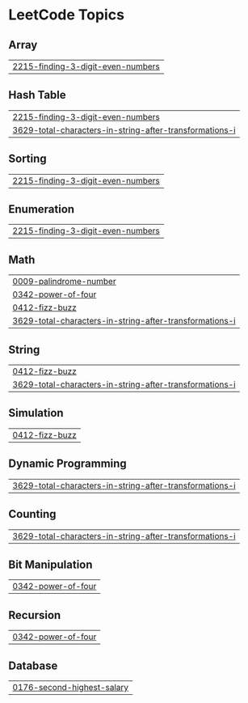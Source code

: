 

<!---LeetCode Topics Start-->
# LeetCode Topics
## Array
|  |
| ------- |
| [2215-finding-3-digit-even-numbers](https://github.com/solomon-2105/DSA/tree/master/2215-finding-3-digit-even-numbers) |
## Hash Table
|  |
| ------- |
| [2215-finding-3-digit-even-numbers](https://github.com/solomon-2105/DSA/tree/master/2215-finding-3-digit-even-numbers) |
| [3629-total-characters-in-string-after-transformations-i](https://github.com/solomon-2105/DSA/tree/master/3629-total-characters-in-string-after-transformations-i) |
## Sorting
|  |
| ------- |
| [2215-finding-3-digit-even-numbers](https://github.com/solomon-2105/DSA/tree/master/2215-finding-3-digit-even-numbers) |
## Enumeration
|  |
| ------- |
| [2215-finding-3-digit-even-numbers](https://github.com/solomon-2105/DSA/tree/master/2215-finding-3-digit-even-numbers) |
## Math
|  |
| ------- |
| [0009-palindrome-number](https://github.com/solomon-2105/DSA/tree/master/0009-palindrome-number) |
| [0342-power-of-four](https://github.com/solomon-2105/DSA/tree/master/0342-power-of-four) |
| [0412-fizz-buzz](https://github.com/solomon-2105/DSA/tree/master/0412-fizz-buzz) |
| [3629-total-characters-in-string-after-transformations-i](https://github.com/solomon-2105/DSA/tree/master/3629-total-characters-in-string-after-transformations-i) |
## String
|  |
| ------- |
| [0412-fizz-buzz](https://github.com/solomon-2105/DSA/tree/master/0412-fizz-buzz) |
| [3629-total-characters-in-string-after-transformations-i](https://github.com/solomon-2105/DSA/tree/master/3629-total-characters-in-string-after-transformations-i) |
## Simulation
|  |
| ------- |
| [0412-fizz-buzz](https://github.com/solomon-2105/DSA/tree/master/0412-fizz-buzz) |
## Dynamic Programming
|  |
| ------- |
| [3629-total-characters-in-string-after-transformations-i](https://github.com/solomon-2105/DSA/tree/master/3629-total-characters-in-string-after-transformations-i) |
## Counting
|  |
| ------- |
| [3629-total-characters-in-string-after-transformations-i](https://github.com/solomon-2105/DSA/tree/master/3629-total-characters-in-string-after-transformations-i) |
## Bit Manipulation
|  |
| ------- |
| [0342-power-of-four](https://github.com/solomon-2105/DSA/tree/master/0342-power-of-four) |
## Recursion
|  |
| ------- |
| [0342-power-of-four](https://github.com/solomon-2105/DSA/tree/master/0342-power-of-four) |
## Database
|  |
| ------- |
| [0176-second-highest-salary](https://github.com/solomon-2105/DSA/tree/master/0176-second-highest-salary) |
<!---LeetCode Topics End-->